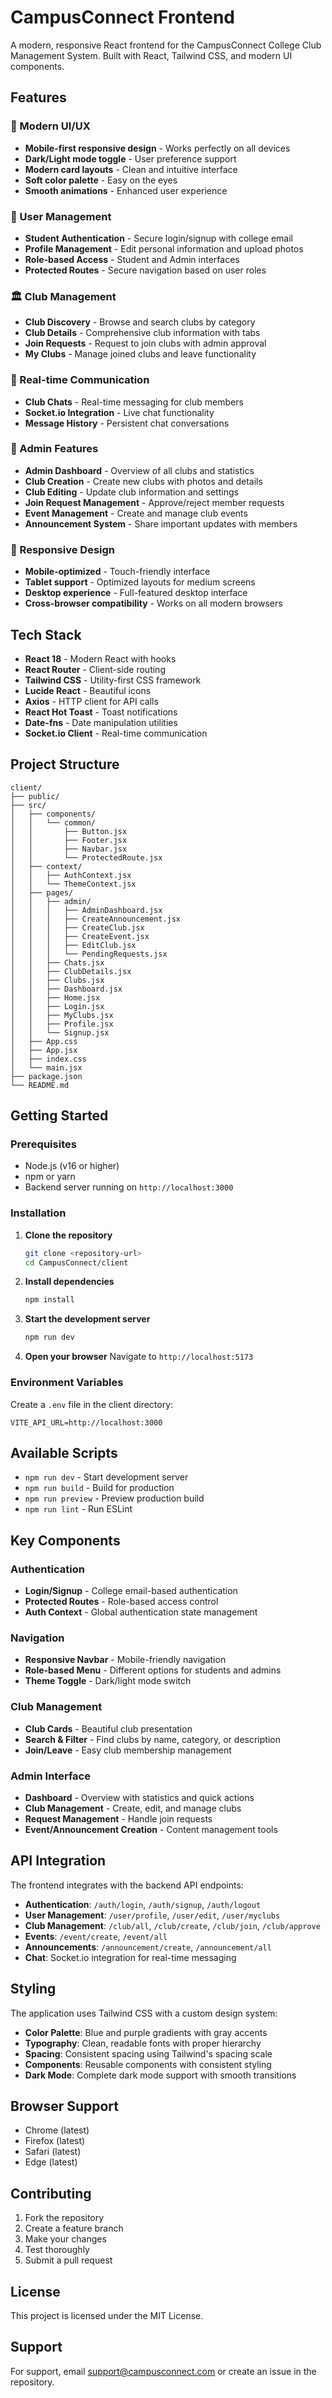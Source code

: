 # CampusConnect Frontend

A modern, responsive React frontend for the CampusConnect College Club Management System. Built with React, Tailwind CSS, and modern UI components.

## Features

### 🎨 Modern UI/UX
- **Mobile-first responsive design** - Works perfectly on all devices
- **Dark/Light mode toggle** - User preference support
- **Modern card layouts** - Clean and intuitive interface
- **Soft color palette** - Easy on the eyes
- **Smooth animations** - Enhanced user experience

### 👥 User Management
- **Student Authentication** - Secure login/signup with college email
- **Profile Management** - Edit personal information and upload photos
- **Role-based Access** - Student and Admin interfaces
- **Protected Routes** - Secure navigation based on user roles

### 🏛️ Club Management
- **Club Discovery** - Browse and search clubs by category
- **Club Details** - Comprehensive club information with tabs
- **Join Requests** - Request to join clubs with admin approval
- **My Clubs** - Manage joined clubs and leave functionality

### 💬 Real-time Communication
- **Club Chats** - Real-time messaging for club members
- **Socket.io Integration** - Live chat functionality
- **Message History** - Persistent chat conversations

### 🎯 Admin Features
- **Admin Dashboard** - Overview of all clubs and statistics
- **Club Creation** - Create new clubs with photos and details
- **Club Editing** - Update club information and settings
- **Join Request Management** - Approve/reject member requests
- **Event Management** - Create and manage club events
- **Announcement System** - Share important updates with members

### 📱 Responsive Design
- **Mobile-optimized** - Touch-friendly interface
- **Tablet support** - Optimized layouts for medium screens
- **Desktop experience** - Full-featured desktop interface
- **Cross-browser compatibility** - Works on all modern browsers

## Tech Stack

- **React 18** - Modern React with hooks
- **React Router** - Client-side routing
- **Tailwind CSS** - Utility-first CSS framework
- **Lucide React** - Beautiful icons
- **Axios** - HTTP client for API calls
- **React Hot Toast** - Toast notifications
- **Date-fns** - Date manipulation utilities
- **Socket.io Client** - Real-time communication

## Project Structure

```
client/
├── public/
├── src/
│   ├── components/
│   │   └── common/
│   │       ├── Button.jsx
│   │       ├── Footer.jsx
│   │       ├── Navbar.jsx
│   │       └── ProtectedRoute.jsx
│   ├── context/
│   │   ├── AuthContext.jsx
│   │   └── ThemeContext.jsx
│   ├── pages/
│   │   ├── admin/
│   │   │   ├── AdminDashboard.jsx
│   │   │   ├── CreateAnnouncement.jsx
│   │   │   ├── CreateClub.jsx
│   │   │   ├── CreateEvent.jsx
│   │   │   ├── EditClub.jsx
│   │   │   └── PendingRequests.jsx
│   │   ├── Chats.jsx
│   │   ├── ClubDetails.jsx
│   │   ├── Clubs.jsx
│   │   ├── Dashboard.jsx
│   │   ├── Home.jsx
│   │   ├── Login.jsx
│   │   ├── MyClubs.jsx
│   │   ├── Profile.jsx
│   │   └── Signup.jsx
│   ├── App.css
│   ├── App.jsx
│   ├── index.css
│   └── main.jsx
├── package.json
└── README.md
```

## Getting Started

### Prerequisites
- Node.js (v16 or higher)
- npm or yarn
- Backend server running on `http://localhost:3000`

### Installation

1. **Clone the repository**
   ```bash
   git clone <repository-url>
   cd CampusConnect/client
   ```

2. **Install dependencies**
   ```bash
   npm install
   ```

3. **Start the development server**
   ```bash
   npm run dev
   ```

4. **Open your browser**
   Navigate to `http://localhost:5173`

### Environment Variables

Create a `.env` file in the client directory:

```env
VITE_API_URL=http://localhost:3000
```

## Available Scripts

- `npm run dev` - Start development server
- `npm run build` - Build for production
- `npm run preview` - Preview production build
- `npm run lint` - Run ESLint

## Key Components

### Authentication
- **Login/Signup** - College email-based authentication
- **Protected Routes** - Role-based access control
- **Auth Context** - Global authentication state management

### Navigation
- **Responsive Navbar** - Mobile-friendly navigation
- **Role-based Menu** - Different options for students and admins
- **Theme Toggle** - Dark/light mode switch

### Club Management
- **Club Cards** - Beautiful club presentation
- **Search & Filter** - Find clubs by name, category, or description
- **Join/Leave** - Easy club membership management

### Admin Interface
- **Dashboard** - Overview with statistics and quick actions
- **Club Management** - Create, edit, and manage clubs
- **Request Management** - Handle join requests
- **Event/Announcement Creation** - Content management tools

## API Integration

The frontend integrates with the backend API endpoints:

- **Authentication**: `/auth/login`, `/auth/signup`, `/auth/logout`
- **User Management**: `/user/profile`, `/user/edit`, `/user/myclubs`
- **Club Management**: `/club/all`, `/club/create`, `/club/join`, `/club/approve`
- **Events**: `/event/create`, `/event/all`
- **Announcements**: `/announcement/create`, `/announcement/all`
- **Chat**: Socket.io integration for real-time messaging

## Styling

The application uses Tailwind CSS with a custom design system:

- **Color Palette**: Blue and purple gradients with gray accents
- **Typography**: Clean, readable fonts with proper hierarchy
- **Spacing**: Consistent spacing using Tailwind's spacing scale
- **Components**: Reusable components with consistent styling
- **Dark Mode**: Complete dark mode support with smooth transitions

## Browser Support

- Chrome (latest)
- Firefox (latest)
- Safari (latest)
- Edge (latest)

## Contributing

1. Fork the repository
2. Create a feature branch
3. Make your changes
4. Test thoroughly
5. Submit a pull request

## License

This project is licensed under the MIT License.

## Support

For support, email support@campusconnect.com or create an issue in the repository.
